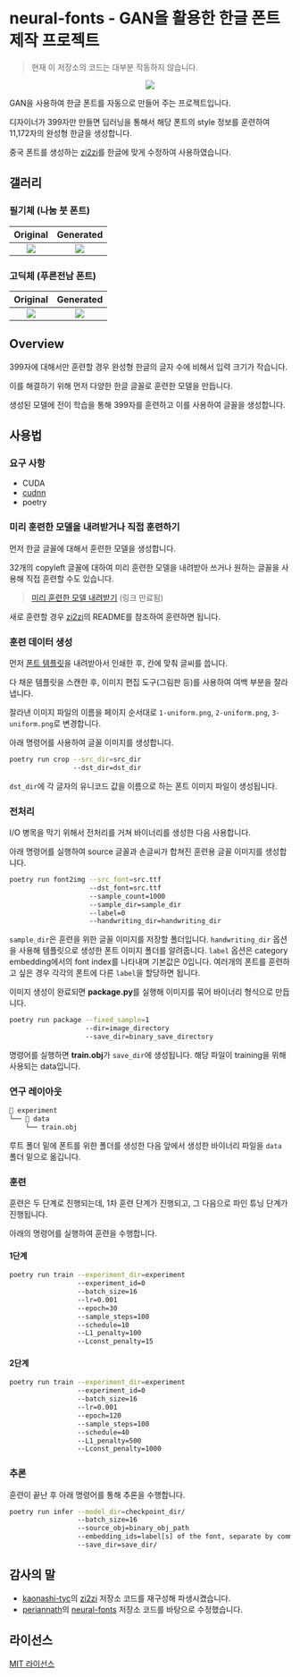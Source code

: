 # neural-fonts - GAN을 활용한 한글 폰트 제작 프로젝트

> 현재 이 저장소의 코드는 대부분 작동하지 않습니다.

<p align="center">
  <img src="assets/NanumBrush-gen15.png">
</p>

GAN을 사용하여 한글 폰트를 자동으로 만들어 주는 프로젝트입니다.

디자이너가 399자만 만들면 딥러닝을 통해서 해당 폰트의 style 정보를 훈련하여 11,172자의 완성형 한글을 생성합니다.

중국 폰트를 생성하는 [zi2zi](https://github.com/kaonashi-tyc/zi2zi)를 한글에 맞게 수정하여 사용하였습니다.

## 갤러리

### 필기체 (나눔 붓 폰트)

|             Original             |            Generated             |
| :------------------------------: | :------------------------------: |
| ![](assets/NanumBrush-org15.png) | ![](assets/NanumBrush-gen15.png) |

### 고딕체 (푸른전남 폰트)

|           Original           |          Generated           |
| :--------------------------: | :--------------------------: |
| ![](assets/Pureun-org15.png) | ![](assets/Pureun-gen15.png) |

## Overview

399자에 대해서만 훈련할 경우 완성형 한글의 글자 수에 비해서 입력 크기가 작습니다.

이를 해결하기 위해 먼저 다양한 한글 글꼴로 훈련한 모델을 만듭니다.

생성된 모델에 전이 학습을 통해 399자를 훈련하고 이를 사용하여 글꼴을 생성합니다.

## 사용법

### 요구 사항

- CUDA
- [cudnn](https://developer.nvidia.com/cudnn)
- poetry

### 미리 훈련한 모델을 내려받거나 직접 훈련하기

먼저 한글 글꼴에 대해서 훈련한 모델을 생성합니다.

32개의 copyleft 글꼴에 대하여 미리 훈련한 모델을 내려받아 쓰거나 원하는 글꼴을 사용해 직접 훈련할 수도 있습니다.

> [미리 훈련한 모델 내려받기](https://mysnu-my.sharepoint.com/personal/yu65789_seoul_ac_kr/_layouts/15/guestaccess.aspx?docid=0a7fcfabb78af4958b790b98eccac135c&authkey=AVqeaI5jyQHWyklZgotc04Y) (링크 만료됨)

새로 훈련할 경우 [zi2zi](https://github.com/kaonashi-tyc/zi2zi)의 README를 참조하여 훈련하면 됩니다.

### 훈련 데이터 생성

먼저 [폰트 템플릿](template/TemplateKR.pdf)을 내려받아서 인쇄한 후, 칸에 맞춰 글씨를 씁니다.

다 채운 템플릿을 스캔한 후, 이미지 편집 도구(그림판 등)를 사용하여 여백 부분을 잘라냅니다.

잘라낸 이미지 파일의 이름을 페이지 순서대로 `1-uniform.png`, `2-uniform.png`, `3-uniform.png`로 변경합니다.

아래 명령어를 사용하여 글꼴 이미지를 생성합니다.

```sh
poetry run crop --src_dir=src_dir
                --dst_dir=dst_dir
```

`dst_dir`에 각 글자의 유니코드 값을 이름으로 하는 폰트 이미지 파일이 생성됩니다.

### 전처리

I/O 병목을 막기 위해서 전처리를 거쳐 바이너리를 생성한 다음 사용합니다.

아래 명령어를 실행하여 source 글꼴과 손글씨가 합쳐진 훈련용 글꼴 이미지를 생성합니다.

```sh
poetry run font2img --src_font=src.ttf
                    --dst_font=src.ttf
                    --sample_count=1000
                    --sample_dir=sample_dir
                    --label=0
                    --handwriting_dir=handwriting_dir
```

`sample_dir`은 훈련을 위한 글꼴 이미지를 저장할 폴더입니다.
`handwriting_dir` 옵션을 사용해 템플릿으로 생성한 폰트 이미지 폴더를 알려줍니다.
`label` 옵션은 category embedding에서의 font index를 나타내며 기본값은 0입니다. 여러개의 폰트를 훈련하고 싶은 경우 각각의 폰트에 다른 `label`을 할당하면 됩니다.

이미지 생성이 완료되면 **package.py**를 실행해 이미지를 묶어 바이너리 형식으로 만듭니다.

```sh
poetry run package --fixed_sample=1
                   --dir=image_directory
                   --save_dir=binary_save_directory
```

명령어를 실행하면 **train.obj**가 `save_dir`에 생성됩니다. 해당 파일이 training을 위해 사용되는 data입니다.

### 연구 레이아웃

```sh
📂 experiment
└── 📂 data
    └── train.obj
```

루트 폴더 밑에 폰트를 위한 폴더를 생성한 다음 앞에서 생성한 바이너리 파일을 `data` 폴더 밑으로 옮깁니다.

### 훈련

훈련은 두 단계로 진행되는데, 1차 훈련 단계가 진행되고, 그 다음으로 파인 튜닝 단계가 진행됩니다.

아래의 명령어를 실행하여 훈련을 수행합니다.

#### 1단계

```sh
poetry run train --experiment_dir=experiment 
                 --experiment_id=0
                 --batch_size=16 
                 --lr=0.001
                 --epoch=30 
                 --sample_steps=100 
                 --schedule=10 
                 --L1_penalty=100 
                 --Lconst_penalty=15
```

#### 2단계

```sh
poetry run train --experiment_dir=experiment 
                 --experiment_id=0
                 --batch_size=16 
                 --lr=0.001
                 --epoch=120 
                 --sample_steps=100 
                 --schedule=40 
                 --L1_penalty=500 
                 --Lconst_penalty=1000
```

### 추론

훈련이 끝난 후 아래 명령어를 통해 추론을 수행합니다.

```sh
poetry run infer --model_dir=checkpoint_dir/ 
                 --batch_size=16 
                 --source_obj=binary_obj_path 
                 --embedding_ids=label[s] of the font, separate by comma
                 --save_dir=save_dir/
```

## 감사의 말

- [kaonashi-tyc](https://github.com/kaonashi-tyc)의 [zi2zi](https://github.com/kaonashi-tyc/zi2zi) 저장소 코드를 재구성해 파생시켰습니다.
- [periannath](https://github.com/periannath)의 [neural-fonts](https://github.com/periannath/neural-fonts) 저장소 코드를 바탕으로 수정했습니다.

## 라이선스

[MIT 라이선스](LICENSE)
